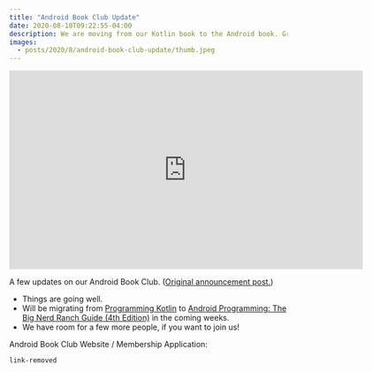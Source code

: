 ```yaml
---
title: "Android Book Club Update"
date: 2020-08-10T09:22:55-04:00
description: We are moving from our Kotlin book to the Android book. Great time to join us!
images:
  - posts/2020/8/android-book-club-update/thumb.jpeg
---
```


<iframe src="https://player.vimeo.com/video/446471481" width="640" height="360" frameborder="0" allow="autoplay; fullscreen" allowfullscreen></iframe>

A few updates on our Android Book Club. ([Original announcement post.](/posts/2020/6/an-android-book-club-for-ios-developers/))

- Things are going well.
- Will be migrating from [Programming Kotlin](https://pragprog.com/titles/vskotlin/) to [Android Programming: The Big Nerd Ranch Guide (4th Edition)](https://www.amazon.com/Android-Programming-Ranch-Guide-Guides/dp/0135245125/ref=as_li_ss_tl?ie=UTF8&linkCode=sl1&tag=mikezornekcom-20&linkId=40f3837fd1242a0271063cc012dece26&language=en_US) in the coming weeks.
- We have room for a few more people, if you want to join us!

Android Book Club Website / Membership Application:

`link-removed`
